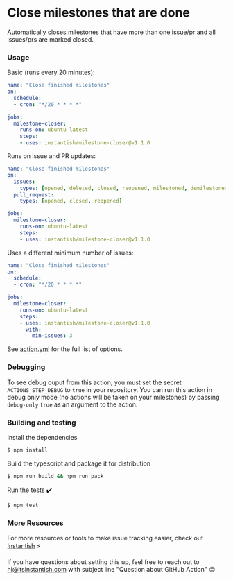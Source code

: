 # Close milestones that are done

Automatically closes milestones that have more than one issue/pr and all issues/prs are marked closed.

### Usage

Basic (runs every 20 minutes):
```yaml
name: "Close finished milestones"
on:
  schedule:
  - cron: "*/20 * * * *"

jobs:
  milestone-closer:
    runs-on: ubuntu-latest
    steps:
    - uses: instantish/milestone-closer@v1.1.0
```

Runs on issue and PR updates:
```yaml
name: "Close finished milestones"
on:
  issues:
    types: [opened, deleted, closed, reopened, milestoned, demilestoned]
  pull_request:
    types: [opened, closed, reopened]

jobs:
  milestone-closer:
    runs-on: ubuntu-latest
    steps:
    - uses: instantish/milestone-closer@v1.1.0
```

Uses a different minimum number of issues:
```yaml
name: "Close finished milestones"
on:
  schedule:
  - cron: "*/20 * * * *"

jobs:
  milestone-closer:
    runs-on: ubuntu-latest
    steps:
    - uses: instantish/milestone-closer@v1.1.0
      with:
        min-issues: 3
```

See [action.yml](./action.yml) for the full list of options.

### Debugging

To see debug ouput from this action, you must set the secret `ACTIONS_STEP_DEBUG` to `true` in your repository. You can run this action in debug only mode (no actions will be taken on your milestones) by passing `debug-only` `true` as an argument to the action.

### Building and testing

Install the dependencies
```bash
$ npm install
```

Build the typescript and package it for distribution
```bash
$ npm run build && npm run pack
```

Run the tests :heavy_check_mark:
```bash
$ npm test
```

### More Resources

For more resources or tools to make issue tracking easier, check out [Instantish](https://itsinstantish.com) ⚡️

If you have questions about setting this up, feel free to reach out to hi@itsinstantish.com with subject line "Question about GitHub Action" 😊
